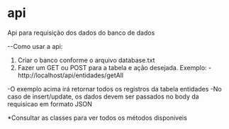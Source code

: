 # api
Api para requisição dos dados do banco de dados

--Como usar a api:

1. Criar o banco conforme o arquivo database.txt
2. Fazer um GET ou POST para a tabela e ação desejada. Exemplo:
  -http://localhost/api/entidades/getAll
  
  -O exemplo acima irá retornar todos os registros da tabela entidades
  -No caso de insert/update, os dados devem ser passados no body da requisicao em formato JSON
  
 *Consultar as classes para ver todos os métodos disponíveis
